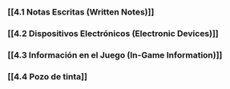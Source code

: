 ### [[4.1 Notas Escritas (Written Notes)]]
### [[4.2 Dispositivos Electrónicos (Electronic Devices)]]
### [[4.3 Información en el Juego (In-Game Information)]]
### [[4.4 Pozo de tinta]]